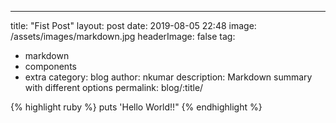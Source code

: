 ---
title: "Fist Post"
layout: post
date: 2019-08-05 22:48
image: /assets/images/markdown.jpg
headerImage: false
tag:
- markdown
- components
- extra
category: blog
author: nkumar
description: Markdown summary with different options
permalink: blog/:title/

{% highlight ruby %}
  puts 'Hello World!!"
{% endhighlight %}
